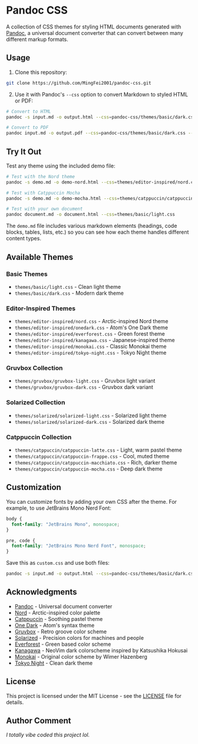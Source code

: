 # Pandoc CSS

A collection of CSS themes for styling HTML documents generated with [Pandoc](https://pandoc.org/), a universal document converter that can convert between many different markup formats.

## Usage

1. Clone this repository:
```bash
git clone https://github.com/MingFei2001/pandoc-css.git
```

2. Use it with Pandoc's `--css` option to convert Markdown to styled HTML or PDF:

```bash
# Convert to HTML
pandoc -s input.md -o output.html --css=pandoc-css/themes/basic/dark.css

# Convert to PDF
pandoc input.md -o output.pdf --css=pandoc-css/themes/basic/dark.css --pdf-engine=wkhtmltopdf
```

## Try It Out

Test any theme using the included demo file:

```bash
# Test with the Nord theme
pandoc -s demo.md -o demo-nord.html --css=themes/editor-inspired/nord.css

# Test with Catppuccin Mocha
pandoc -s demo.md -o demo-mocha.html --css=themes/catppuccin/catppuccin-mocha.css

# Test with your own document
pandoc document.md -o document.html --css=themes/basic/light.css
```

The `demo.md` file includes various markdown elements (headings, code blocks, tables, lists, etc.) so you can see how each theme handles different content types.

## Available Themes

### Basic Themes
- `themes/basic/light.css` - Clean light theme
- `themes/basic/dark.css` - Modern dark theme

### Editor-Inspired Themes
- `themes/editor-inspired/nord.css` - Arctic-inspired Nord theme
- `themes/editor-inspired/onedark.css` - Atom's One Dark theme
- `themes/editor-inspired/everforest.css` - Green forest theme
- `themes/editor-inspired/kanagawa.css` - Japanese-inspired theme
- `themes/editor-inspired/monokai.css` - Classic Monokai theme
- `themes/editor-inspired/tokyo-night.css` - Tokyo Night theme

### Gruvbox Collection
- `themes/gruvbox/gruvbox-light.css` - Gruvbox light variant
- `themes/gruvbox/gruvbox-dark.css` - Gruvbox dark variant

### Solarized Collection
- `themes/solarized/solarized-light.css` - Solarized light theme
- `themes/solarized/solarized-dark.css` - Solarized dark theme

### Catppuccin Collection
- `themes/catppuccin/catppuccin-latte.css` - Light, warm pastel theme
- `themes/catppuccin/catppuccin-frappe.css` - Cool, muted theme
- `themes/catppuccin/catppuccin-macchiato.css` - Rich, darker theme
- `themes/catppuccin/catppuccin-mocha.css` - Deep dark theme

## Customization

You can customize fonts by adding your own CSS after the theme. For example, to use JetBrains Mono Nerd Font:

```css
body {
  font-family: "JetBrains Mono", monospace;
}

pre, code {
  font-family: "JetBrains Mono Nerd Font", monospace;
}
```

Save this as `custom.css` and use both files:
```bash
pandoc -s input.md -o output.html --css=pandoc-css/themes/basic/dark.css --css=custom.css
```

## Acknowledgments

- [Pandoc](https://pandoc.org/) - Universal document converter
- [Nord](https://www.nordtheme.com/) - Arctic-inspired color palette
- [Catppuccin](https://github.com/catppuccin/catppuccin) - Soothing pastel theme
- [One Dark](https://github.com/atom/atom/tree/master/packages/one-dark-syntax) - Atom's syntax theme
- [Gruvbox](https://github.com/morhetz/gruvbox) - Retro groove color scheme
- [Solarized](https://ethanschoonover.com/solarized/) - Precision colors for machines and people
- [Everforest](https://github.com/sainnhe/everforest) - Green based color scheme
- [Kanagawa](https://github.com/rebelot/kanagawa.nvim) - NeoVim dark colorscheme inspired by Katsushika Hokusai
- [Monokai](https://monokai.pro/) - Original color scheme by Wimer Hazenberg
- [Tokyo Night](https://github.com/enkia/tokyo-night-vscode-theme) - Clean dark theme

## License

This project is licensed under the MIT License - see the [LICENSE](LICENSE) file for details.

## Author Comment

*I totally vibe coded this project lol.*

